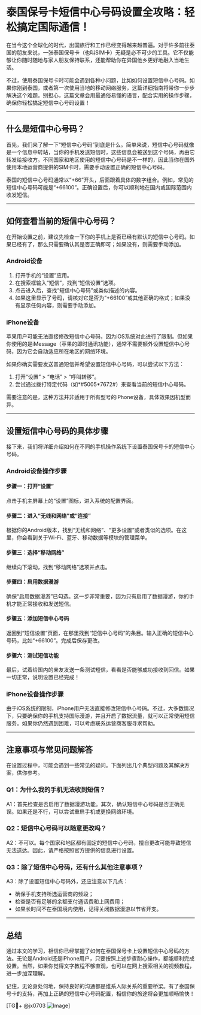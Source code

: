# 泰国保号卡短信中心号码设置全攻略：轻松搞定国际通信！

在当今这个全球化的时代，出国旅行和工作已经变得越来越普遍。对于许多前往泰国的朋友来说，一张泰国保号卡（也叫SIM卡）无疑是必不可少的工具。它不仅能够让你随时随地与家人朋友保持联系，还能帮助你在异国他乡更好地融入当地生活。

不过，使用泰国保号卡时可能会遇到各种小问题，比如如何设置短信中心号码。如果你刚到泰国，或者第一次使用当地的移动网络服务，这篇详细指南将带你一步步解决这个难题。别担心，这篇文章会用最通俗易懂的语言，配合实用的操作步骤，确保你轻松搞定短信中心号码设置！

---

## 什么是短信中心号码？

首先，我们来了解一下“短信中心号码”到底是什么。简单来说，短信中心号码就像是一个信息中转站，当你的手机发送短信时，这些信息会被送到这个号码，再由它转发给接收方。不同国家和地区使用的短信中心号码是不一样的，因此当你在国外使用本地运营商提供的SIM卡时，需要手动设置正确的短信中心号码。

泰国的短信中心号码通常以“+66”开头，后面跟着具体的数字组合。例如，常见的短信中心号码可能是“+66100”。正确设置后，你可以顺利地在国内或国际范围内收发短信。

---

## 如何查看当前的短信中心号码？

在开始设置之前，建议先检查一下你的手机上是否已经有默认的短信中心号码。如果已经有了，那么只需要确认其是否正确即可；如果没有，则需要手动添加。

### Android设备

1. 打开手机的“设置”应用。
2. 在搜索框输入“短信”，找到“短信设置”选项。
3. 点击进入后，查找“短信中心号码”或类似描述的内容。
4. 如果这里显示了号码，请核对它是否为“+66100”或其他正确的格式；如果没有显示任何内容，则需要手动添加。

### iPhone设备

苹果用户可能无法直接修改短信中心号码，因为iOS系统对此进行了限制。但如果你使用的是iMessage（苹果的即时通讯功能），通常不需要额外设置短信中心号码，因为它会自动适应所在地区的网络环境。

如果你确实需要发送普通短信并希望设置短信中心号码，可以尝试以下方法：

1. 打开“设置” > “电话” > “呼叫转移”。
2. 尝试通过拨打特定代码（如*#5005*7672#）来查看当前的短信中心号码。

需要注意的是，这种方法并非适用于所有型号的iPhone设备，具体效果因机型而异。

---

## 设置短信中心号码的具体步骤

接下来，我们将详细介绍如何在不同的手机操作系统下设置泰国保号卡的短信中心号码。

### Android设备操作步骤

#### 步骤一：打开“设置”
点击手机主屏幕上的“设置”图标，进入系统的配置界面。

#### 步骤二：进入“无线和网络”或“连接”
根据你的Android版本，找到“无线和网络”、“更多设置”或者类似的选项。在这里，你会看到关于Wi-Fi、蓝牙、移动数据等模块的管理菜单。

#### 步骤三：选择“移动网络”
继续向下滚动，找到“移动网络”选项并点击。

#### 步骤四：启用数据漫游
确保“启用数据漫游”已勾选。这一步非常重要，因为只有启用了数据漫游，你的手机才能正常接收和发送短信。

#### 步骤五：添加短信中心号码
返回到“短信设置”页面，在那里找到“短信中心号码”的条目。输入正确的短信中心号码，比如“+66100”。完成后保存更改。

#### 步骤六：测试短信功能
最后，试着给国内的亲友发送一条测试短信，看看是否能够成功接收到回信。如果一切正常，说明设置已经完成！

### iPhone设备操作步骤

由于iOS系统的限制，iPhone用户无法直接修改短信中心号码。不过，大多数情况下，只要确保你的手机支持国际漫游，并且开启了数据流量，就可以正常使用短信服务。如果你仍然遇到困难，可以考虑联系运营商客服寻求帮助。

---

## 注意事项与常见问题解答

在设置过程中，可能会遇到一些常见的疑问。下面列出几个典型问题及其解决方案，供你参考。

### Q1：为什么我的手机无法收到短信？
A1：首先检查是否启用了数据漫游功能。其次，确认短信中心号码是否正确无误。如果还是不行，可以尝试重启手机或更换网络环境。

### Q2：短信中心号码可以随意更改吗？
A2：不可以。每个国家和地区都有固定的短信中心号码，擅自更改可能导致短信无法送达。因此，请严格按照官方提供的信息进行设置。

### Q3：除了短信中心号码，还有什么其他注意事项？
A3：除了设置短信中心号码外，还应注意以下几点：
- 确保手机支持所选运营商的频段；
- 检查是否有足够的余额支付通话费和上网费用；
- 如果长时间不在泰国境内使用，记得关闭数据漫游以节省开支。

---

## 总结

通过本文的学习，相信你已经掌握了如何在泰国保号卡上设置短信中心号码的方法。无论是Android还是iPhone用户，只要按照上述步骤耐心操作，都能顺利完成设置。当然，如果你觉得文字教程不够直观，也可以在网上搜索相关的视频教程，进一步加深理解。

记住，无论身处何地，保持良好的沟通都是维系人际关系的重要桥梁。有了泰国保号卡的支持，再加上正确的短信中心号码配置，相信你的旅途将会更加顺畅愉快！

[TG💪+ @jx0703 ![Image](https://github.com/user-attachments/assets/dbca1d08-cadb-493c-b0ec-ad6f7a83f270)]